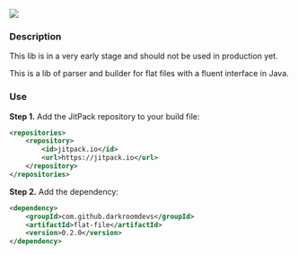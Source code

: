 [![](https://jitpack.io/v/darkroomdevs/flat-file.svg)](https://jitpack.io/#darkroomdevs/flat-file)

### Description

This lib is in a very early stage and should not be used in production yet.

This is a lib of parser and builder for flat files with a fluent interface in Java.

### Use

**Step 1.** Add the JitPack repository to your build file:
```xml
<repositories>
    <repository>
        <id>jitpack.io</id>
        <url>https://jitpack.io</url>
    </repository>
</repositories>
```

**Step 2.** Add the dependency:
```xml
<dependency>
    <groupId>com.github.darkroomdevs</groupId>
    <artifactId>flat-file</artifactId>
    <version>0.2.0</version>
</dependency>
```
